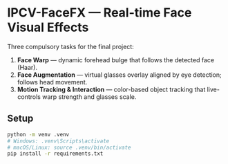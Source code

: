# IPCV-FaceFX — Real-time Face Visual Effects

Three compulsory tasks for the final project:

1. **Face Warp** — dynamic forehead bulge that follows the detected face (Haar).
2. **Face Augmentation** — virtual glasses overlay aligned by eye detection; follows head movement.
3. **Motion Tracking & Interaction** — color-based object tracking that live-controls warp strength and glasses scale.

## Setup
```bash
python -m venv .venv
# Windows: .venv\Scripts\activate
# macOS/Linux: source .venv/bin/activate
pip install -r requirements.txt
